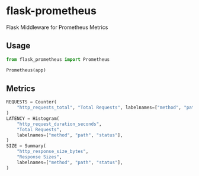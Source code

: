 # flask-prometheus
Flask Middleware for Prometheus Metrics

## Usage

```python
from flask_prometheus import Prometheus

Prometheus(app)
```

## Metrics
```python
REQUESTS = Counter(
    "http_requests_total", "Total Requests", labelnames=["method", "path", "status"]
)
LATENCY = Histogram(
    "http_request_duration_seconds",
    "Total Requests",
    labelnames=["method", "path", "status"],
)
SIZE = Summary(
    "http_response_size_bytes",
    "Response Sizes",
    labelnames=["method", "path", "status"],
)
```
